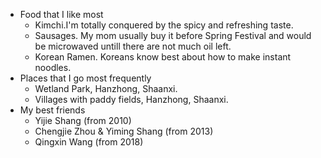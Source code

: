 * Food that I like most
  * Kimchi.I'm totally conquered by the spicy and refreshing taste.
  * Sausages. My mom usually buy it before Spring Festival and would be microwaved untill there are not much oil left.
  * Korean Ramen. Koreans know best about how to make instant noodles.   
* Places that I go most frequently
  * Wetland Park, Hanzhong, Shaanxi.
  * Villages with paddy fields, Hanzhong, Shaanxi.
* My best friends
  * Yijie Shang (from 2010)
  * Chengjie Zhou & Yiming Shang (from 2013)
  * Qingxin Wang (from 2018)
